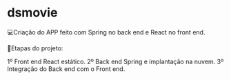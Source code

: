 # dsmovie

💻Criação do APP feito com Spring no back end e React no front end.

📑Etapas do projeto: 

1º Front end React estático.
2º Back end Spring e implantação na nuvem.
3º Integração do Back end com o Front end. 
